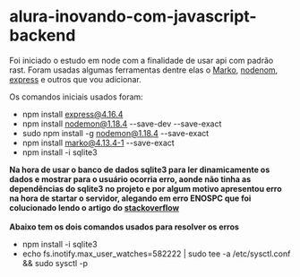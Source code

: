  <h1>alura-inovando-com-javascript-backend</h1>

   Foi iniciado o estudo em node com a finalidade de usar api com padrão rast. Foram usadas algumas ferramentas dentre elas o <a href="https://markojs.com/docs/getting-started/">Marko</a>, <a href="https://nodemon.io/">nodenom</a>,
    <a href="https://www.npmjs.com/package/express">express</a> e outros que vou adicionar.
    <p>
        Os comandos iniciais usados foram:
        <ul>
            <li>npm install express@4.16.4</li>
            <li>npm install nodemon@1.18.4 --save-dev --save-exact</li>
            <li>sudo npm install -g nodemon@1.18.4 --save-exact</li>
            <li>npm install marko@4.13.4-1 --save-exact</li>
            <li>npm install -i sqlite3</li>
     </ul>
    </p>
    <p>
    <strong>Na hora de usar o banco de dados sqlite3 para ler dinamicamente os dados e mostrar para o usuário ocorria erro, aonde não tinha as dependências do sqlite3 no projeto e por algum motivo apresentou erro na hora de startar o servidor, alegando em erro ENOSPC que foi colucionado lendo o artigo do <a href="https://stackoverflow.com/questions/34662574/node-js-getting-error-nodemon-internal-watch-failed-watch-enospc">stackoverflow</a></strong> <br><br> <strong>Abaixo tem os dois comandos usados para resolver os erros</strong>
   </p>
   <ul> 
    <li>npm install -i sqlite3</li>
    <li>echo fs.inotify.max_user_watches=582222 | sudo tee -a /etc/sysctl.conf && sudo sysctl -p</li>
   </ul>

</body>

</html>
